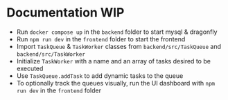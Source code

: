 # Documentation WIP

- Run `docker compose up` in the `backend` folder to start mysql & dragonfly
- Run `npm run dev` in the `frontend` folder to start the frontend
- Import `TaskQueue` & `TaskWorker` classes from `backend/src/TaskQueue` and `backend/src/TaskWorker`
- Initialize `TaskWorker` with a name and an array of tasks desired to be executed
- Use `TaskQueue.addTask` to add dynamic tasks to the queue
- To optionally track the queues visually, run the UI dashboard with `npm run dev` in the `frontend` folder
